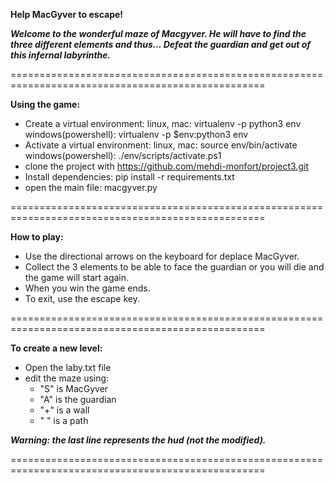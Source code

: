 **Help MacGyver to escape!**

***Welcome to the wonderful maze of Macgyver.
He will have to find the three different elements and thus...
Defeat the guardian and get out of this infernal labyrinthe.***

==================================================================================================

**Using the game:**

  - Create a virtual environment:
    linux, mac: virtualenv -p python3 env
    windows(powershell): virtualenv -p $env:python3 env
  - Activate a virtual environment:
    linux, mac: source env/bin/activate
    windows(powershell): ./env/scripts/activate.ps1
  - clone the project with https://github.com/mehdi-monfort/project3.git
  - Install dependencies: pip install -r requirements.txt
  - open the main file: macgyver.py

==================================================================================================

**How to play:**

  - Use the directional arrows on the keyboard for deplace MacGyver.
  - Collect the 3 elements to be able to face the guardian
    or you will die and the game will start again.
  - When you win the game ends.
  - To exit, use the escape key.

==================================================================================================

**To create a new level:**

   - Open the laby.txt file
   - edit the maze using:
     - "S" is MacGyver
     - "A" is the guardian
     - "+" is a wall
     - " " is a path

  ***Warning: the last line represents the hud (not the modified).***
  
==================================================================================================
